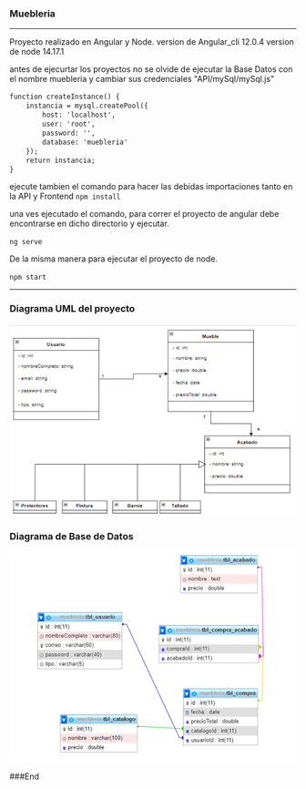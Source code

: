 ### Muebleria
---
Proyecto realizado en Angular y Node.
version de Angular_cli 12.0.4
version de node 14.17.1

antes de ejecurtar los proyectos
no se olvide de ejecutar la Base Datos con el nombre muebleria y cambiar sus credenciales  "API/mySql/mySql.js"

	function createInstance() {
        instancia = mysql.createPool({
            host: 'localhost',
            user: 'root',
            password: '',
            database: 'muebleria'
        });
        return instancia;
    }

ejecute tambien el comando  para hacer las debidas importaciones tanto en la API y Frontend
`npm install`

una ves ejecutado  el comando,  para correr el proyecto de angular debe encontrarse en dicho directorio y ejecutar.

`ng serve`

De la misma manera para ejecutar el proyecto de node.

`npm start`

---
 ### Diagrama UML del proyecto
![](img/modelo.png)

 ### Diagrama de Base de Datos
![](img/modelo2.png)

###End
